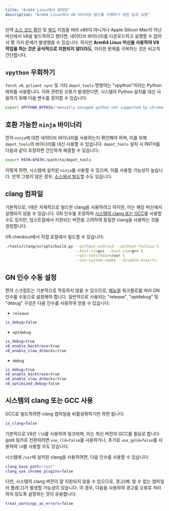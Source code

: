 ```yaml
---
title: "Arm64 Linux에서 컴파일"
description: "Arm64 Linux에서 V8 네이티브 빌드를 수행하기 위한 팁과 요령"
---
```

만약 [소스 코드 확인](/docs/source-code) 및 [빌드](/docs/build-gn) 지침을 따라 x86이 아니거나 Apple Silicon Mac이 아닌 머신에서 V8을 빌드하려고 했다면, 네이티브 바이너리를 다운로드하고 실행할 수 없어서 몇 가지 문제가 발생했을 수 있습니다. 하지만 __Arm64 Linux 머신을 사용하여 V8 작업을 하는 것은 공식적으로 지원되지 않더라도__, 이러한 문제를 극복하는 것은 비교적 간단합니다.

## `vpython` 우회하기

`fetch v8`, `gclient sync` 및 기타 `depot_tools` 명령어는 "vpython"이라는 Python 래퍼를 사용합니다. 이와 관련된 오류가 발생한다면, 시스템의 Python 설치를 대신 사용하기 위해 다음 변수를 정의할 수 있습니다:

```bash
export VPYTHON_BYPASS="manually managed python not supported by chrome operations"
```

## 호환 가능한 `ninja` 바이너리

먼저 `ninja`에 대한 네이티브 바이너리를 사용하는지 확인해야 하며, 이를 위해 `depot_tools`의 바이너리를 대신 사용할 수 있습니다. `depot_tools` 설치 시 PATH를 다음과 같이 조정하면 간단하게 해결할 수 있습니다:

```bash
export PATH=$PATH:/path/to/depot_tools
```

이렇게 하면, 시스템에 설치된 `ninja`를 사용할 수 있으며, 이를 사용할 가능성이 높습니다. 만약 그렇지 않은 경우, [소스에서 빌드](https://github.com/ninja-build/ninja#building-ninja-itself)할 수도 있습니다.

## clang 컴파일

기본적으로, V8은 자체적으로 빌드한 clang을 사용하려고 하지만, 이는 해당 머신에서 실행되지 않을 수 있습니다. GN 인수를 조정하여 [시스템의 clang 또는 GCC](#system_clang_gcc)를 사용할 수도 있지만, 업스트림에서 지원되는 버전을 고려하여 동일한 clang을 사용하는 것을 권장합니다.

V8 checkout에서 직접 로컬에서 빌드할 수 있습니다:

```bash
./tools/clang/scripts/build.py --without-android --without-fuchsia \
                               --host-cc=gcc --host-cxx=g++ \
                               --gcc-toolchain=/usr \
                               --use-system-cmake --disable-asserts
```

## GN 인수 수동 설정

편의 스크립트는 기본적으로 작동하지 않을 수 있으므로, [매뉴얼](/docs/build-gn#gn) 워크플로를 따라 GN 인수를 수동으로 설정해야 합니다. 일반적으로 사용되는 "release", "optdebug" 및 "debug" 구성은 다음 인수를 사용하여 얻을 수 있습니다:

- `release`

```bash
is_debug=false
```

- `optdebug`

```bash
is_debug=true
v8_enable_backtrace=true
v8_enable_slow_dchecks=true
```

- `debug`

```bash
is_debug=true
v8_enable_backtrace=true
v8_enable_slow_dchecks=true
v8_optimized_debug=false
```

## 시스템의 clang 또는 GCC 사용

GCC로 빌드하려면 clang 컴파일을 비활성화하기만 하면 됩니다:

```bash
is_clang=false
```

기본적으로 V8은 `lld`를 사용하여 링크되며, 이는 최신 버전의 GCC를 필요로 합니다. gold 링커로 전환하려면 `use_lld=false`를 사용하거나, 추가로 `use_gold=false`를 사용하여 `ld`를 사용할 수도 있습니다.

시스템에 `/usr`에 설치된 clang을 사용하려면, 다음 인수를 사용할 수 있습니다:

```bash
clang_base_path="/usr"
clang_use_chrome_plugins=false
```

다만, 시스템의 clang 버전이 잘 지원되지 않을 수 있으므로, 경고(예: 알 수 없는 컴파일러 플래그)가 발생할 가능성이 있습니다. 이 경우, 다음을 사용하여 경고를 오류로 처리하지 않도록 설정하는 것이 유용합니다:

```bash
treat_warnings_as_errors=false
```
